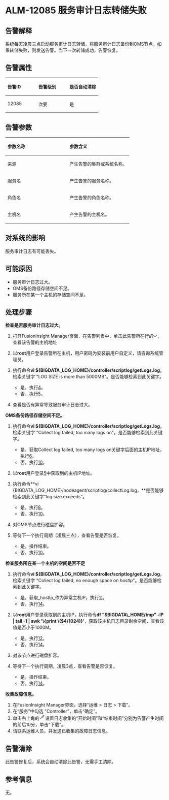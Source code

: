 # ALM-12085 服务审计日志转储失败<a name="ALM-12085"></a>

## 告警解释<a name="section14673296256"></a>

系统每天凌晨三点启动服务审计日志转储，将服务审计日志备份到OMS节点，如果转储失败，则发送告警。当下一次转储成功，告警恢复。

## 告警属性<a name="section28308296"></a>

<a name="table36969235"></a>
<table><thead align="left"><tr id="row42433012"><th class="cellrowborder" valign="top" width="33.33333333333333%" id="mcps1.1.4.1.1"><p id="p14521914"><a name="p14521914"></a><a name="p14521914"></a>告警ID</p>
</th>
<th class="cellrowborder" valign="top" width="33.33333333333333%" id="mcps1.1.4.1.2"><p id="p35424385"><a name="p35424385"></a><a name="p35424385"></a>告警级别</p>
</th>
<th class="cellrowborder" valign="top" width="33.33333333333333%" id="mcps1.1.4.1.3"><p id="p50802928"><a name="p50802928"></a><a name="p50802928"></a>是否自动清除</p>
</th>
</tr>
</thead>
<tbody><tr id="row21396528"><td class="cellrowborder" valign="top" width="33.33333333333333%" headers="mcps1.1.4.1.1 "><p id="p55397225"><a name="p55397225"></a><a name="p55397225"></a>12085</p>
</td>
<td class="cellrowborder" valign="top" width="33.33333333333333%" headers="mcps1.1.4.1.2 "><p id="p57990210"><a name="p57990210"></a><a name="p57990210"></a>次要</p>
</td>
<td class="cellrowborder" valign="top" width="33.33333333333333%" headers="mcps1.1.4.1.3 "><p id="p66695395"><a name="p66695395"></a><a name="p66695395"></a>是</p>
</td>
</tr>
</tbody>
</table>

## 告警参数<a name="section53448080"></a>

<a name="table33617909"></a>
<table><thead align="left"><tr id="row23730911"><th class="cellrowborder" valign="top" width="50%" id="mcps1.1.3.1.1"><p id="p43155662"><a name="p43155662"></a><a name="p43155662"></a>参数名称</p>
</th>
<th class="cellrowborder" valign="top" width="50%" id="mcps1.1.3.1.2"><p id="p5947729"><a name="p5947729"></a><a name="p5947729"></a>参数含义</p>
</th>
</tr>
</thead>
<tbody><tr id="row96067296346"><td class="cellrowborder" valign="top" width="50%" headers="mcps1.1.3.1.1 "><p id="p17935380415"><a name="p17935380415"></a><a name="p17935380415"></a>来源</p>
</td>
<td class="cellrowborder" valign="top" width="50%" headers="mcps1.1.3.1.2 "><p id="p187931338134115"><a name="p187931338134115"></a><a name="p187931338134115"></a>产生告警的集群或系统名称。</p>
</td>
</tr>
<tr id="row12004049"><td class="cellrowborder" valign="top" width="50%" headers="mcps1.1.3.1.1 "><p id="p32803893"><a name="p32803893"></a><a name="p32803893"></a>服务名</p>
</td>
<td class="cellrowborder" valign="top" width="50%" headers="mcps1.1.3.1.2 "><p id="p39869670"><a name="p39869670"></a><a name="p39869670"></a>产生告警的服务名称。</p>
</td>
</tr>
<tr id="row23282710"><td class="cellrowborder" valign="top" width="50%" headers="mcps1.1.3.1.1 "><p id="p6851364"><a name="p6851364"></a><a name="p6851364"></a>角色名</p>
</td>
<td class="cellrowborder" valign="top" width="50%" headers="mcps1.1.3.1.2 "><p id="p18089651"><a name="p18089651"></a><a name="p18089651"></a>产生告警的角色名称。</p>
</td>
</tr>
<tr id="row28589139"><td class="cellrowborder" valign="top" width="50%" headers="mcps1.1.3.1.1 "><p id="p34018885"><a name="p34018885"></a><a name="p34018885"></a>主机名</p>
</td>
<td class="cellrowborder" valign="top" width="50%" headers="mcps1.1.3.1.2 "><p id="p4066316"><a name="p4066316"></a><a name="p4066316"></a>产生告警的主机名。</p>
</td>
</tr>
</tbody>
</table>

## 对系统的影响<a name="section14442155121012"></a>

服务审计日志有可能丢失。

## 可能原因<a name="section18133852349"></a>

-   服务审计日志过大。
-   OMS备份路径存储空间不足。
-   服务所在某一个主机的存储空间不足。

## 处理步骤<a name="section1254413113341"></a>

**检查是否服务审计日志过大。**

1.  打开FusionInsight Manager页面，在告警列表中，单击此告警所在行的![](figures/zh-cn_image_0263895637.png)，查看该告警的主机地址
2.  以**root**用户登录告警所在主机，用户密码为安装前用户自定义，请咨询系统管理员。
3.  执行命令**vi $\{BIGDATA\_LOG\_HOME\}/controller/scriptlog/getLogs.log**，检索关键字 "LOG SIZE is more than 5000MB"。是否能够检索到此关键字。
    -   是，执行[4](#li1030676133815)。
    -   否，执行[5](#li1542161110346)。

4.  <a name="li1030676133815"></a>查看是否有异常导致服务审计日志过大。

**OMS备份路径存储空间不足。**

1.  <a name="li1542161110346"></a>执行命令**vi $\{BIGDATA\_LOG\_HOME\}/controller/scriptlog/getLogs.log**，检索关键字 "Collect log failed, too many logs on"。是否能够检索到此关键字。
    -   是，获取Collect log failed, too many logs on关键字后面的主机IP地址，执行[6](#li196561841183415)。
    -   否，执行[10](#li18544311173412)。

2.  <a name="li196561841183415"></a>以**root**用户登录[5](#li1542161110346)中获取到的主机IP地址。
3.  执行命令**vi \{BIGDATA\_LOG\_HOME\}/nodeagent/scriptlog/collectLog.log，**是否能够检索到此关键字“log size exceeds”。
    -   是，执行[8](#li11543111153416)。
    -   否，执行[10](#li18544311173412)。

4.  <a name="li11543111153416"></a>对OMS节点进行磁盘扩容。
5.  等待下一个执行周期（凌晨三点），查看告警是否恢复。
    -   是，操作结束。
    -   否，执行[10](#li18544311173412)。


**检查服务所在某一个主机的空间是否不足**

1.  <a name="li18544311173412"></a>执行命令**vi $\{BIGDATA\_LOG\_HOME\}/controller/scriptlog/getLogs.log**，检索关键字 "Collect log failed, no enough space on  _hostIp_"。是否能够检索到此关键字。
    -   是，获取_hostIp_作为异常主机IP，执行[11](#li1554451133415)。
    -   否，执行[14](#li6544171119341)。

2.  <a name="li1554451133415"></a>以**root**用户登录获取到的主机IP，执行命令**df "$BIGDATA\_HOME/tmp" -lP | tail -1 | awk '\{print \($4/1024\)\}'**，获取该主机日志目录剩余空间，查看该值是否小于1000M。
    -   是，执行[12](#li5544191117347)。
    -   否，执行[14](#li6544171119341)。

3.  <a name="li5544191117347"></a>对该节点进行磁盘扩容。
4.  等待下一个执行周期，凌晨3点，查看告警是否恢复。
    -   是，操作结束。
    -   否，执行[14](#li6544171119341)。


**收集故障信息。**

1.  <a name="li6544171119341"></a>在FusionInsight Manager界面，选择“运维 \> 日志 \> 下载”。
2.  在“服务”中勾选 "Controller”，单击“确定”。
3.  单击右上角的![](figures/zh-cn_image_0263895588.png)设置日志收集的“开始时间”和“结束时间”分别为告警产生时间的前后10分，单击“下载”。
4.  请联系运维人员，并发送已收集的故障日志信息。

## 告警清除<a name="section169311343318"></a>

此告警修复后，系统会自动清除此告警，无需手工清除。

## 参考信息<a name="section183241356931"></a>

无。

